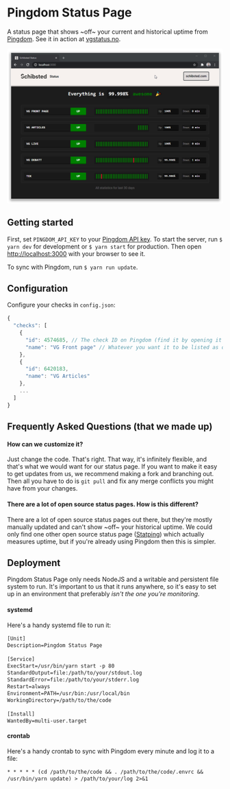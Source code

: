 # Pingdom Status Page

A status page that shows ~off~ your current and historical uptime from [Pingdom](https://pingdom.com).
See it in action at [vgstatus.no](https://vgstatus.no).

<p align="center">
  <img src="docs/screenshot.png">
</p>

## Getting started

First, set `PINGDOM_API_KEY` to your [Pingdom API key](https://my.pingdom.com/app/api-tokens). To 
start the server, run `$ yarn dev` for development or `$ yarn start` for production. Then open
[http://localhost:3000](http://localhost:3000) with your browser to see it.

To sync with Pingdom, run `$ yarn run update`.

## Configuration

Configure your checks in `config.json`:

```javascript
{
  "checks": [
    {
      "id": 4574685, // The check ID on Pingdom (find it by opening it in Pingdom and looking in the URL)
      "name": "VG Front page" // Whatever you want it to be listed as on your status page
    },
    {
      "id": 6420183,
      "name": "VG Articles"
    },
    ...
  ]
}
```

## Frequently Asked Questions (that we made up)

#### How can we customize it?

Just change the code. That's right. That way, it's infinitely flexible, and that's what we would
want for our status page.  If you want to make it easy to get updates from us, we recommend making
a fork and branching out. Then all you have to do is `git pull` and fix any merge conflicts you might
have from your changes.

#### There are a lot of open source status pages. How is this different?

There are a lot of open source status pages out there, but they're mostly manually updated
and can't show ~off~ your historical uptime. We could only find one other open source
status page ([Statping](https://github.com/statping/statping)) which actually measures uptime,
but if you're already using Pingdom then this is simpler.

## Deployment

Pingdom Status Page only needs NodeJS and a writable and persistent file system to run. It's
important to us that it runs anywhere, so it's easy to set up in an environment that preferably
_isn't the one you're monitoring_.

#### systemd

Here's a handy systemd file to run it:

```
[Unit]
Description=Pingdom Status Page

[Service]
ExecStart=/usr/bin/yarn start -p 80
StandardOutput=file:/path/to/your/stdout.log
StandardError=file:/path/to/your/stderr.log
Restart=always
Environment=PATH=/usr/bin:/usr/local/bin
WorkingDirectory=/path/to/the/code

[Install]
WantedBy=multi-user.target
```

#### crontab

Here's a handy crontab to sync with Pingdom every minute and log it to a file:

```crontab
* * * * * (cd /path/to/the/code && . /path/to/the/code/.envrc && /usr/bin/yarn update) > /path/to/your/log 2>&1
```
